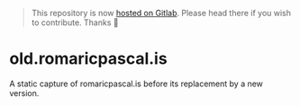 > This repository is now [hosted on Gitlab](https://gitlab.com/romaricpascal/old-romaricpascal-is). Please head there if you wish to contribute. Thanks 🙂

old.romaricpascal.is
===

A static capture of romaricpascal.is before its replacement by a new version.
